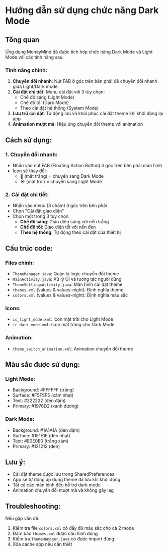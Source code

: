 # Hướng dẫn sử dụng chức năng Dark Mode

## Tổng quan
Ứng dụng MoneyMind đã được tích hợp chức năng Dark Mode và Light Mode với các tính năng sau:

### Tính năng chính:
1. **Chuyển đổi nhanh**: Nút FAB ở góc trên bên phải để chuyển đổi nhanh giữa Light/Dark mode
2. **Cài đặt chi tiết**: Menu cài đặt với 3 tùy chọn:
   - Chế độ sáng (Light Mode)
   - Chế độ tối (Dark Mode) 
   - Theo cài đặt hệ thống (System Mode)
3. **Lưu trữ cài đặt**: Tự động lưu và khôi phục cài đặt theme khi khởi động lại app
4. **Animation mượt mà**: Hiệu ứng chuyển đổi theme với animation

## Cách sử dụng:

### 1. Chuyển đổi nhanh:
- Nhấn vào nút FAB (Floating Action Button) ở góc trên bên phải màn hình
- Icon sẽ thay đổi:
  - 🌙 (mặt trăng) = chuyển sang Dark Mode
  - ☀️ (mặt trời) = chuyển sang Light Mode

### 2. Cài đặt chi tiết:
- Nhấn vào menu (3 chấm) ở góc trên bên phải
- Chọn "Cài đặt giao diện"
- Chọn một trong 3 tùy chọn:
  - **Chế độ sáng**: Giao diện sáng với nền trắng
  - **Chế độ tối**: Giao diện tối với nền đen
  - **Theo hệ thống**: Tự động theo cài đặt của thiết bị

## Cấu trúc code:

### Files chính:
- `ThemeManager.java`: Quản lý logic chuyển đổi theme
- `MainActivity.java`: Xử lý UI và tương tác người dùng
- `ThemeSettingsActivity.java`: Màn hình cài đặt theme
- `themes.xml` (values & values-night): Định nghĩa theme
- `colors.xml` (values & values-night): Định nghĩa màu sắc

### Icons:
- `ic_light_mode.xml`: Icon mặt trời cho Light Mode
- `ic_dark_mode.xml`: Icon mặt trăng cho Dark Mode

### Animation:
- `theme_switch_animation.xml`: Animation chuyển đổi theme

## Màu sắc được sử dụng:

### Light Mode:
- Background: #FFFFFF (trắng)
- Surface: #F5F5F5 (xám nhạt)
- Text: #222222 (đen đậm)
- Primary: #1976D2 (xanh dương)

### Dark Mode:
- Background: #1A1A1A (đen đậm)
- Surface: #1E1E1E (đen nhạt)
- Text: #E0E0E0 (trắng xám)
- Primary: #121212 (đen)

## Lưu ý:
- Cài đặt theme được lưu trong SharedPreferences
- App sẽ tự động áp dụng theme đã lưu khi khởi động
- Tất cả các màn hình đều hỗ trợ dark mode
- Animation chuyển đổi mượt mà và không gây lag

## Troubleshooting:
Nếu gặp vấn đề:
1. Kiểm tra file `colors.xml` có đầy đủ màu sắc cho cả 2 mode
2. Đảm bảo `themes.xml` được cấu hình đúng
3. Kiểm tra `ThemeManager.java` có được import đúng
4. Xóa cache app nếu cần thiết 